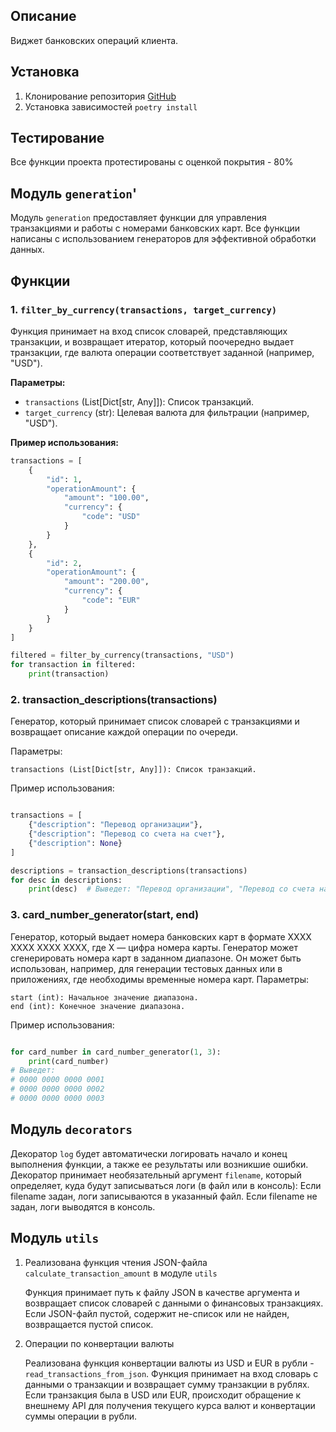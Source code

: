 ## Описание

Виджет банковских операций клиента.

## Установка

1. Клонирование репозитория
   [GitHub](git@github.com:ivira161/10.1.git)
2. Установка зависимостей
   `poetry install`

## Тестирование
Все функции проекта протестированы с оценкой покрытия - 80%
## Модуль `generation`'

Модуль `generation` предоставляет функции для управления транзакциями и работы с номерами банковских карт. Все функции написаны с использованием генераторов для эффективной обработки данных.

## Функции

### 1. `filter_by_currency(transactions, target_currency)`

Функция принимает на вход список словарей, представляющих транзакции, и возвращает итератор, который поочередно выдает транзакции, где валюта операции соответствует заданной (например, "USD").

**Параметры:**
- `transactions` (List[Dict[str, Any]]): Список транзакций.
- `target_currency` (str): Целевая валюта для фильтрации (например, "USD").

**Пример использования:**

```python
transactions = [
    {
        "id": 1,
        "operationAmount": {
            "amount": "100.00",
            "currency": {
                "code": "USD"
            }
        }
    },
    {
        "id": 2,
        "operationAmount": {
            "amount": "200.00",
            "currency": {
                "code": "EUR"
            }
        }
    }
]

filtered = filter_by_currency(transactions, "USD")
for transaction in filtered:
    print(transaction)
```
### 2. transaction_descriptions(transactions)

Генератор, который принимает список словарей с транзакциями и возвращает описание каждой операции по очереди.

Параметры:

    transactions (List[Dict[str, Any]]): Список транзакций.

Пример использования:

```Python

transactions = [
    {"description": "Перевод организации"},
    {"description": "Перевод со счета на счет"},
    {"description": None}
]

descriptions = transaction_descriptions(transactions)
for desc in descriptions:
    print(desc)  # Выведет: "Перевод организации", "Перевод со счета на счет", "Нет описания"
```
### 3. card_number_generator(start, end)

Генератор, который выдает номера банковских карт в формате XXXX XXXX XXXX XXXX, где X — цифра номера карты. Генератор может сгенерировать номера карт в заданном диапазоне.
Он может быть использован, например, для генерации тестовых данных или в приложениях, где необходимы временные номера карт.
Параметры:

    start (int): Начальное значение диапазона.
    end (int): Конечное значение диапазона.

Пример использования:

```Python

for card_number in card_number_generator(1, 3):
    print(card_number)  
# Выведет:
# 0000 0000 0000 0001
# 0000 0000 0000 0002
# 0000 0000 0000 0003
```
## Модуль `decorators`

Декоратор `log` будет автоматически логировать начало и конец выполнения функции, 
а также ее результаты или возникшие ошибки. Декоратор принимает необязательный аргумент
`filename`, который определяет, куда будут записываться логи (в файл или в консоль):
Если filename задан, логи записываются в указанный файл. Если filename
не задан, логи выводятся в консоль.

## Модуль `utils`

1. Реализована функция чтения JSON-файла  `calculate_transaction_amount` в модуле `utils`
    
    Функция принимает путь к файлу JSON в качестве аргумента и возвращает список словарей 
    с данными о финансовых транзакциях. Если JSON-файл пустой, содержит не-список или не найден, 
    возвращается пустой список.

2. Операции по конвертации валюты
    
    Реализована функция конвертации валюты из USD и EUR в рубли - `read_transactions_from_json`.
    Функция принимает на вход словарь с данными о транзакции и возвращает сумму транзакции 
    в рублях.
    Если транзакция была в USD или EUR, происходит обращение к внешнему API 
    для получения текущего курса валют и конвертации суммы операции в рубли.